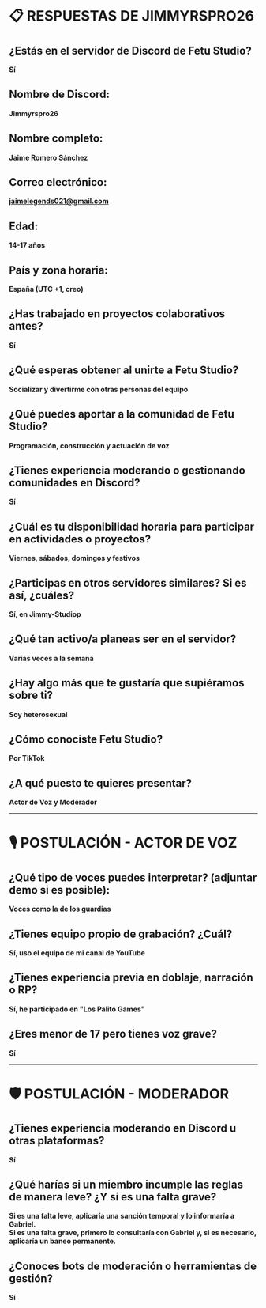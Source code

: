 # 📋 **RESPUESTAS DE JIMMYRSPRO26**

## **¿Estás en el servidor de Discord de Fetu Studio?**  
**Sí**

## **Nombre de Discord:**  
**Jimmyrspro26**

## **Nombre completo:**  
**Jaime Romero Sánchez**

## **Correo electrónico:**  
**jaimelegends021@gmail.com**

## **Edad:**  
**14-17 años**

## **País y zona horaria:**  
**España (UTC +1, creo)**

## **¿Has trabajado en proyectos colaborativos antes?**  
**Sí**

## **¿Qué esperas obtener al unirte a Fetu Studio?**  
**Socializar y divertirme con otras personas del equipo**

## **¿Qué puedes aportar a la comunidad de Fetu Studio?**  
**Programación, construcción y actuación de voz**

## **¿Tienes experiencia moderando o gestionando comunidades en Discord?**  
**Sí**

## **¿Cuál es tu disponibilidad horaria para participar en actividades o proyectos?**  
**Viernes, sábados, domingos y festivos**

## **¿Participas en otros servidores similares? Si es así, ¿cuáles?**  
**Sí, en Jimmy-Studiop**

## **¿Qué tan activo/a planeas ser en el servidor?**  
**Varias veces a la semana**

## **¿Hay algo más que te gustaría que supiéramos sobre ti?**  
**Soy heterosexual**

## **¿Cómo conociste Fetu Studio?**  
**Por TikTok**

## **¿A qué puesto te quieres presentar?**  
**Actor de Voz y Moderador**

---

# 🎙️ **POSTULACIÓN - ACTOR DE VOZ**

## **¿Qué tipo de voces puedes interpretar? (adjuntar demo si es posible):**  
**Voces como la de los guardias**

## **¿Tienes equipo propio de grabación? ¿Cuál?**  
**Sí, uso el equipo de mi canal de YouTube**

## **¿Tienes experiencia previa en doblaje, narración o RP?**  
**Sí, he participado en "Los Palito Games"**

## **¿Eres menor de 17 pero tienes voz grave?**  
**Sí**

---

# 🛡️ **POSTULACIÓN - MODERADOR**

## **¿Tienes experiencia moderando en Discord u otras plataformas?**  
**Sí**

## **¿Qué harías si un miembro incumple las reglas de manera leve? ¿Y si es una falta grave?**  
**Si es una falta leve, aplicaría una sanción temporal y lo informaría a Gabriel.  
Si es una falta grave, primero lo consultaría con Gabriel y, si es necesario, aplicaría un baneo permanente.**

## **¿Conoces bots de moderación o herramientas de gestión?**  
**Sí**

